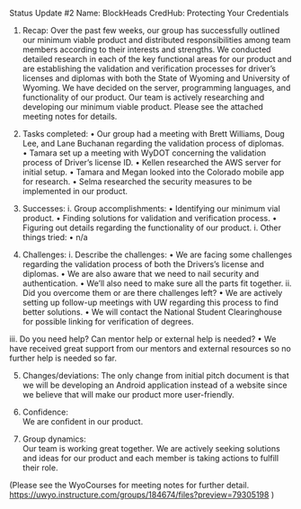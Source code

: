 Status Update #2 
Name: BlockHeads
CredHub: Protecting Your Credentials


1.	Recap: 
Over the past few weeks, our group has successfully outlined our minimum viable product and distributed responsibilities among team members according to their interests and strengths. We conducted detailed research in each of the key functional areas for our product and are establishing the validation and verification processes for driver’s licenses and diplomas with both the State of Wyoming and University of Wyoming. We have decided on the server, programming languages, and functionality of our product. Our team is actively researching and developing our minimum viable product.  Please see the attached meeting notes for details.

2.	Tasks completed: 
•	Our group had a meeting with Brett Williams, Doug Lee, and Lane Buchanan regarding the validation process of diplomas.  
•	Tamara set up a meeting with WyDOT concerning the validation process of Driver’s license ID.
•	Kellen researched the AWS server for initial setup. 
•	Tamara and Megan looked into the Colorado mobile app for research.
•	Selma researched the security measures to be implemented in our product.

3.	Successes:
i.	Group accomplishments:
•	Identifying our minimum vial product.
•	Finding solutions for validation and verification process.
•	Figuring out details regarding the functionality of our product.
i.	Other things tried: 
•	   n/a

4.	Challenges:
i.	Describe the challenges:
•	We are facing some challenges regarding the validation process of both the Drivers’s license and diplomas.
•	We are also aware that we need to nail security and authentication.
•	We’ll also need to make sure all the parts fit together.
ii.	Did you overcome them or are there challenges left?
•	We are actively setting up follow-up meetings with UW regarding this process to find better solutions.
•	We will contact the National Student Clearinghouse for possible linking for verification of degrees.

iii.	Do you need help? Can mentor help or external help is needed?
•	We have received great support from our mentors and external resources so no further help is needed so far. 

5.	Changes/deviations: The only change from initial pitch document is that we will be developing an Android application instead of a website since we believe that will make our product more user-friendly. 

6.	Confidence:   
We are confident in our product.

7.	Group dynamics:  
Our team is working great together. We are actively seeking solutions and ideas for our product and each member is taking actions to fulfill their role.

(Please see the WyoCourses for meeting notes for  further detail. https://uwyo.instructure.com/groups/184674/files?preview=79305198 )

